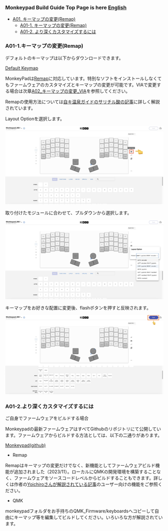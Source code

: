 ### Monkeypad Build Guide Top Page is here [English](01_build_guide.md)

  - [A01. キーマップの変更(Remap)](A01_キーマップの変更_Remap.md)
    - [A01-1. キーマップの変更(Remap)](#A01-1キーマップの変更)
    - [A01-2. より深くカスタマイズするには](#A01-2より深くカスタマイズするには)

### A01-1.キーマップの変更(Remap)

デフォルトのキーマップは以下からダウンロードできます。

[Default Keymap](../images/keymap_cheatsheet_monkeypad.pdf)

MonkeyPadは[Remap](https://salicylic-acid3.hatenablog.com/entry/remap-manual)に対応しています。特別なソフトをインストールしなくてもファームウェアのカスタマイズとキーマップの変更が可能です。VIAで変更する場合は次章[A02_キーマップの変更_VIA](A02_キーマップの変更_VIA.md)を参照してください。

Remapの使用方法については[自キ温泉ガイドのサリチル酸の記事](https://salicylic-acid3.hatenablog.com/entry/remap-manual)に詳しく解説されています。

Layout Optionを選択します。

![](../images/A01/remap_01.jpg)

取り付けたモジュールに合わせて、プルダウンから選択します。

![](../images/A01/remap_02.jpg)

キーマップをお好きな配置に変更後、flashボタンを押すと反映されます。

![](../images/A01/remap_03.jpg)


### A01-2.より深くカスタマイズするには

ご自身でファームウェアをビルドする場合

Monkeypadの最新ファームウェアはすべてGithubのリポジトリにて公開しています。ファームウェアからビルドする方法としては、以下の二通りがあります。

[Monkeypad(github)](https://github.com/monkeypad/monkeypad/tree/main/qmk_firmware/keyboards/monkeypad/monkeypad)

- Remap

Remapはキーマップの変更だけでなく、新機能としてファームウェアビルド機能が追加されました（2023/11）。ローカルにQMKの開発環境を構築することなく、ファームウェアをソースコードレベルからビルドすることもできます。詳しくは作者の[Yoichiroさんが解説されている記事](https://www.eisbahn.jp/yoichiro/2023/11/remap_building_firmware.html#gsc.tab=0)のユーザー向けの機能をご参照ください。

- QMK

monkeypadフォルダをお手持ちのQMK_Firmware/keyboardsへコピーして自由にキーマップ等を編集してビルドしてください。いろいろな方が解説されています。

